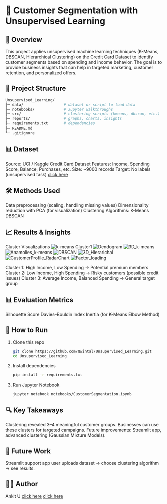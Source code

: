 # 🧩 Customer Segmentation with Unsupervised Learning
## 📌 Overview
This project applies unsupervised machine learning techniques (K-Means, DBSCAN, Hierarchical Clustering) on the Credit Card Dataset to identify customer segments based on spending and income behavior.
The goal is to provide business insights that can help in targeted marketing, customer retention, and personalized offers.

## 📂 Project Structure
```bash
Unsupervised_Learning/
├─ data/                  # dataset or script to load data
├─ notebooks/             # Jupyter walkthroughs
├─ src/                   # clustering scripts (kmeans, dbscan, etc.)
├─ reports/               # graphs, charts, insights
├─ requirements.txt       # dependencies
├─ README.md
└─ .gitignore
```

## 📊 Dataset
Source: UCI / Kaggle Credit Card Dataset
Features: Income, Spending Score, Balance, Purchases, etc.
Size: ~9000 records
Target: No labels (unsupervised task)
[click here](https://www.kaggle.com/datasets/arjunbhasin2013/ccdata)

## 🛠️ Methods Used
Data preprocessing (scaling, handling missing values)
Dimensionality reduction with PCA (for visualization)
Clustering Algorithms:
K-Means
DBSCAN

## 📈 Results & Insights
Cluster Visualizations
![k-means Cluster1](reports/figures/kmeans_clusters.png)
![Dendogram](reports/figures/dendrogram.png)
![3D_k-means](reports/figures/kmeans_clusters.png)
![Anamolies_k-means](reports/figures/dendrogram.png)
![DBSCAN](reports/figures/kmeans_clusters.png)
![3D_Hierarichal](reports/figures/dendrogram.png)
![CustomerProfile_RadarChart](reports/figures/kmeans_clusters.png)
![Factor_loading](reports/figures/Factor_loading.png)

Cluster 1: High Income, Low Spending → Potential premium members
Cluster 2: Low Income, High Spending → Risky customers (possible credit issues)
Cluster 3: Average Income, Balanced Spending → General target group

## 📊 Evaluation Metrics
Silhouette Score
Davies–Bouldin Index
Inertia (for K-Means Elbow Method)

## 🚀 How to Run
1. Clone this repo
   ```bash
   git clone https://github.com/Qwintal/Unsupervised_Learning.git
   cd Unsupervised_Learning
   ```
2. Install dependencies
   ```bash
   pip install -r requirements.txt
   ```
3. Run Jupyter Notebook
   ```bash
   jupyter notebook notebooks/CustomerSegmentation.ipynb
   ```

## 🔍 Key Takeaways
Clustering revealed 3–4 meaningful customer groups.
Businesses can use these clusters for targeted campaigns.
Future improvements: Streamlit app, advanced clustering (Gaussian Mixture Models).

## 📌 Future Work
Streamlit support app
user uploads dataset → choose clustering algorithm → see results.

## 👨‍💻 Author
Ankit U
[click here](https://github.com/Qwintal)
[click here](https://www.linkedin.com/in/ankit-uniyal-143992317/)
